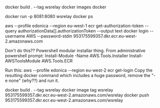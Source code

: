 docker build . --tag wsrelay
docker images
docker 

docker run -p 8081:8080 wsrelay
docker ps

aws --profile edonica --region  eu-west-1  ecr get-authorization-token --query authorizationData[].authorizationToken --output text
docker login --username AWS --password-stdin 953175599357.dkr.ecr.eu-west-2.amazonaws.com

Don't do this??
  Powershell modular installar thing.  From administrative powershell prompt:
  Install-Module -Name AWS.Tools.Installer
  Install-AWSToolsModule AWS.Tools.ECR

Run this:
  aws --profile edonica --region eu-west-2 ecr get-login 
  Copy the resulting docker command which includes a huge password, remove the "-e none" (why??) and run it.

docker build . --tag wsrelay
docker image tag wsrelay 953175599357.dkr.ecr.eu-west-2.amazonaws.com/wsrelay
docker push 953175599357.dkr.ecr.eu-west-2.amazonaws.com/wsrelay
